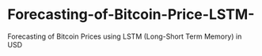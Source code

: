 # Forecasting-of-Bitcoin-Price-LSTM-
Forecasting of Bitcoin Prices using LSTM (Long-Short Term Memory) in USD 

